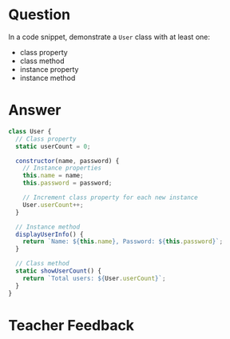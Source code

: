 # Question

In a code snippet, demonstrate a `User` class with at least one:

- class property
- class method
- instance property
- instance method

# Answer

```js
class User {
  // Class property
  static userCount = 0;

  constructor(name, password) {
    // Instance properties
    this.name = name;
    this.password = password;

    // Increment class property for each new instance
    User.userCount++;
  }

  // Instance method
  displayUserInfo() {
    return `Name: ${this.name}, Password: ${this.password}`;
  }

  // Class method
  static showUserCount() {
    return `Total users: ${User.userCount}`;
  }
}
```

# Teacher Feedback
